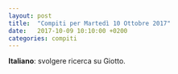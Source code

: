 ```yaml
---
layout: post
title:  "Compiti per Martedì 10 Ottobre 2017"
date:   2017-10-09 10:10:00 +0200
categories: compiti
---
```


**Italiano**: svolgere ricerca su Giotto.

